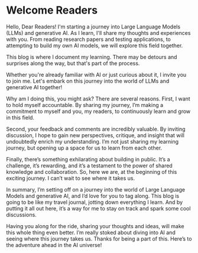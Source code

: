 # Welcome Readers

Hello, Dear Readers! I'm starting a journey into Large Language Models (LLMs) and generative AI. As I learn, I'll share my thoughts and experiences with you. From reading research papers and testing applications, to attempting to build my own AI models, we will explore this field together.

This blog is where I document my learning. There may be detours and surprises along the way, but that's part of the process. 

Whether you're already familiar with AI or just curious about it, I invite you to join me. Let's embark on this journey into the world of LLMs and generative AI together!

Why am I doing this, you might ask? There are several reasons. First, I want to hold myself accountable. By sharing my journey, I’m making a commitment to myself and you, my readers, to continuously learn and grow in this field.

Second, your feedback and comments are incredibly valuable. By inviting discussion, I hope to gain new perspectives, critique, and insight that will undoubtedly enrich my understanding. I’m not just sharing my learning journey, but opening up a space for us to learn from each other.

Finally, there’s something exhilarating about building in public. It’s a challenge, it’s rewarding, and it’s a testament to the power of shared knowledge and collaboration. So, here we are, at the beginning of this exciting journey. I can’t wait to see where it takes us.

In summary, I’m setting off on a journey into the world of Large Language Models and generative AI, and I’d love for you to tag along. This blog is going to be like my travel journal, jotting down everything I learn. And by putting it all out here, it’s a way for me to stay on track and spark some cool discussions.

Having you along for the ride, sharing your thoughts and ideas, will make this whole thing even better. I’m really stoked about diving into AI and seeing where this journey takes us. Thanks for being a part of this. Here’s to the adventure ahead in the AI universe!